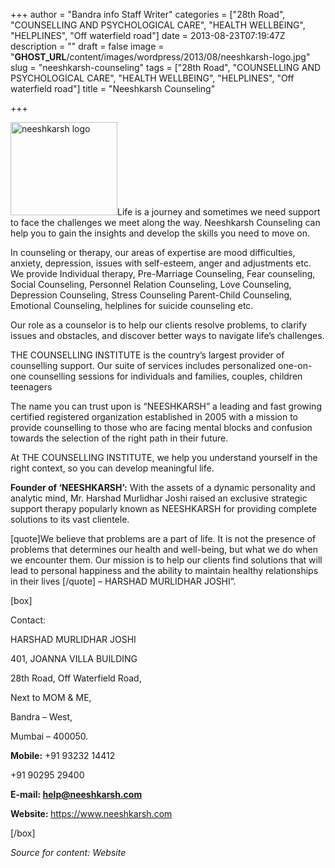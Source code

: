 +++
author = "Bandra info Staff Writer"
categories = ["28th Road", "COUNSELLING AND PSYCHOLOGICAL CARE", "HEALTH WELLBEING", "HELPLINES", "Off waterfield road"]
date = 2013-08-23T07:19:47Z
description = ""
draft = false
image = "__GHOST_URL__/content/images/wordpress/2013/08/neeshkarsh-logo.jpg"
slug = "neeshkarsh-counseling"
tags = ["28th Road", "COUNSELLING AND PSYCHOLOGICAL CARE", "HEALTH WELLBEING", "HELPLINES", "Off waterfield road"]
title = "Neeshkarsh Counseling"

+++


<p><a href="https://i0.wp.com/bandra.info/wp-content/uploads/2013/08/neeshkarsh-logo.jpg?ssl=1"><img loading="lazy" class="size-full wp-image-3924 alignright" alt="neeshkarsh logo" src="https://i0.wp.com/bandra.info/wp-content/uploads/2013/08/neeshkarsh-logo.jpg?resize=171%2C149&#038;ssl=1" width="171" height="149" data-recalc-dims="1" /></a>Life is a journey and sometimes we need support to face the challenges we meet along the way. Neeshkarsh Counseling can help you to gain the insights and develop the skills you need to move on.</p>
<p>In counseling or therapy, our areas of expertise are mood difficulties, anxiety, depression, issues with self-esteem, anger and adjustments etc. We provide Individual therapy, Pre-Marriage Counseling, Fear counseling, Social Counseling, Personnel Relation Counseling, Love Counseling, Depression Counseling, Stress Counseling Parent-Child Counseling, Emotional Counseling, helplines for suicide counseling etc.</p>
<p>Our role as a counselor is to help our clients resolve problems, to clarify issues and obstacles, and discover better ways to navigate life’s challenges.</p>
<p>THE COUNSELLING INSTITUTE is the country&#8217;s largest provider of counselling support. Our suite of services includes personalized one-on-one counselling sessions for individuals and families, couples, children teenagers</p>
<p>The name you can trust upon is &#8220;NEESHKARSH&#8221; a leading and fast growing certified registered organization established in 2005 with a mission to provide counselling to those who are facing mental blocks and confusion towards the selection of the right path in their future.</p>
<p>At THE COUNSELLING INSTITUTE, we help you understand yourself in the right context, so you can develop meaningful life.</p>
<p><b>Founder of &#8216;NEESHKARSH&#8217;:</b> With the assets of a dynamic personality and analytic mind, Mr. Harshad Murlidhar Joshi raised an exclusive strategic support therapy popularly known as NEESHKARSH for providing complete solutions to its vast clientele.</p>
<p>[quote]We believe that problems are a part of life. It is not the presence of problems that determines our health and well-being, but what we do when we encounter them. Our mission is to help our clients find solutions that will lead to personal happiness and the ability to maintain healthy relationships in their lives [/quote] &#8211; HARSHAD MURLIDHAR JOSHI&#8221;.</p>
<p>[box]</p>
<p>Contact:</p>
<p>HARSHAD MURLIDHAR JOSHI</p>
<p>401, JOANNA VILLA BUILDING</p>
<p>28th Road, Off Waterfield Road,</p>
<p>Next to MOM &amp; ME,</p>
<p>Bandra &#8211; West,</p>
<p>Mumbai &#8211; 400050.</p>
<p><b>Mobile:</b> +91 93232 14412</p>
<p>+91 90295 29400</p>
<p><b>E-mail: <a href="mailto:help@neeshkarsh.com">help@neeshkarsh.com</a></b></p>
<p><b>Website: </b><a href="https://www.neeshkarsh.com">https://www.neeshkarsh.com</a></p>
<p>[/box]</p>
<p><em>Source for content: Website</em></p>



